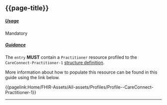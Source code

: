 ## {{page-title}}

<h5><ins>Usage</ins></h5>

<span class="mro-circle mandatory" title="Mandatory"></span> Mandatory


<h5><ins>Guidance</ins></h5>

The `entry` **MUST** contain a `Practitioner` resource profiled to the `CareConnect-Practitioner-1` [structure definition](https://fhir.hl7.org.uk/STU3/StructureDefinition/CareConnect-Practitioner-1).

More information about how to populate this resource can be found in this guide using the link below.

{{pagelink:Home/FHIR-Assets/All-assets/Profiles/Profile--CareConnect-Practitioner-1}}

---